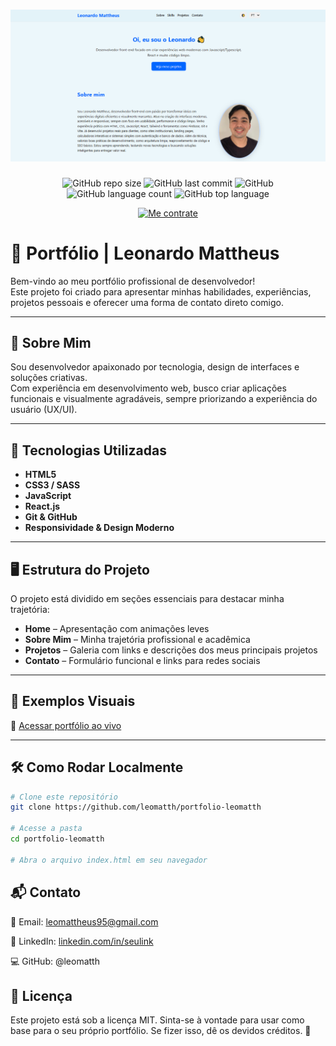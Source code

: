 # ![Minha Foto de Perfil](./assets/img/portfolio-img.png)  
<!-- Substitua CAMINHO_DA_IMAGEM_AQUI pelo link ou caminho relativo da sua imagem -->

<div align="center">

![GitHub repo size](https://img.shields.io/github/repo-size/leomatth/portfolio-leomatth)
![GitHub last commit](https://img.shields.io/github/last-commit/leomatth/portfolio-leomatth)
![GitHub](https://img.shields.io/github/license/leomatth/portfolio-leomatth)
![GitHub language count](https://img.shields.io/github/languages/count/leomatth/portfolio-leomatth)
![GitHub top language](https://img.shields.io/github/languages/top/leomatth/portfolio-leomatth)

[![Me contrate](https://img.shields.io/badge/💼%20Me%20Contrate-blue?style=for-the-badge)](mailto:leomattheus95@gmail.com)

</div>

# 💼 Portfólio | Leonardo Mattheus

Bem-vindo ao meu portfólio profissional de desenvolvedor!  
Este projeto foi criado para apresentar minhas habilidades, experiências, projetos pessoais e oferecer uma forma de contato direto comigo.

---

## 📌 Sobre Mim

Sou desenvolvedor apaixonado por tecnologia, design de interfaces e soluções criativas.  
Com experiência em desenvolvimento web, busco criar aplicações funcionais e visualmente agradáveis, sempre priorizando a experiência do usuário (UX/UI).

---

## 🚀 Tecnologias Utilizadas

- **HTML5**
- **CSS3 / SASS**
- **JavaScript**
- **React.js**
- **Git & GitHub**
- **Responsividade & Design Moderno**

---

## 🖥️ Estrutura do Projeto

O projeto está dividido em seções essenciais para destacar minha trajetória:

- **Home** – Apresentação com animações leves
- **Sobre Mim** – Minha trajetória profissional e acadêmica
- **Projetos** – Galeria com links e descrições dos meus principais projetos
- **Contato** – Formulário funcional e links para redes sociais

---

## 📸 Exemplos Visuais

🔗 [Acessar portfólio ao vivo](https://portfolio-leomatth.vercel.app/)

---

## 🛠️ Como Rodar Localmente

```bash
# Clone este repositório
git clone https://github.com/leomatth/portfolio-leomatth

# Acesse a pasta
cd portfolio-leomatth

# Abra o arquivo index.html em seu navegador

```
## 📬 Contato
📧 Email: leomattheus95@gmail.com

💼 LinkedIn: [linkedin.com/in/seulink](https://www.linkedin.com/in/leonardo-mattheus-475578226/)

💻 GitHub: @leomatth

## 📝 Licença
Este projeto está sob a licença MIT.
Sinta-se à vontade para usar como base para o seu próprio portfólio.
Se fizer isso, dê os devidos créditos. 🙏

